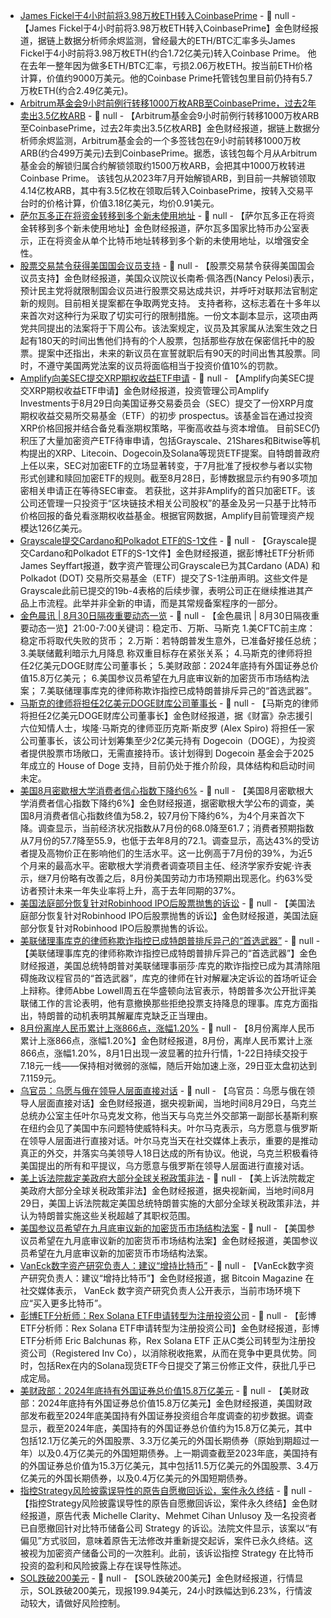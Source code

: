 - [James Fickel于4小时前将3.98万枚ETH转入CoinbasePrime](https://x.com/EmberCN/status/1961585825940172957) - 📰 null - 【James Fickel于4小时前将3.98万枚ETH转入CoinbasePrime】金色财经报道，据链上数据分析师余烬监测，曾经最大的ETH/BTC汇率多头James Fickel于4小时前将3.98万枚ETH(约合1.72亿美元)转入Coinbase Prime。 
他在去年一整年因为做多ETH/BTC汇率，亏损2.06万枚ETH。按当前ETH价格计算，价值约9000万美元。他的Coinbase Prime托管钱包里目前仍持有5.7万枚ETH(约合2.49亿美元)。
- [Arbitrum基金会9小时前例行转移1000万枚ARB至CoinbasePrime，过去2年卖出3.5亿枚ARB](https://x.com/EmberCN/status/1961593312143671701) - 📰 null - 【Arbitrum基金会9小时前例行转移1000万枚ARB至CoinbasePrime，过去2年卖出3.5亿枚ARB】金色财经报道，据链上数据分析师余烬监测，Arbitrum基金会的一个多签钱包在9小时前转移1000万枚ARB(约合499万美元)去到CoinbasePrime。据悉，该钱包每个月从Arbitrum基金会的解锁归属合约解锁领取约1500万枚ARB，会把其中1000万枚转进Coinbase Prime。 
该钱包从2023年7月开始解锁ARB，到目前一共解锁领取4.14亿枚ARB，其中有3.5亿枚在领取后转入CoinbasePrime，按转入交易平台时的价格计算，价值3.18亿美元，均价0.91美元。
- [萨尔瓦多正在将资金转移到多个新未使用地址]() - 📰 null - 【萨尔瓦多正在将资金转移到多个新未使用地址】金色财经报道，萨尔瓦多国家比特币办公室表示，正在将资金从单个比特币地址转移到多个新的未使用地址，以增强安全性。
- [股票交易禁令获得美国国会议员支持](https://cn.wsj.com/articles/%E8%82%A1%E7%A5%A8%E4%BA%A4%E6%98%93%E7%A6%81%E4%BB%A4%E7%8D%B2%E5%BE%97%E7%BE%8E%E5%9C%8B%E5%9C%8B%E6%9C%83%E8%AD%B0%E5%93%A1%E6%94%AF%E6%8C%81-121644454844) - 📰 null - 【股票交易禁令获得美国国会议员支持】金色财经报道，美国众议院议长南希·佩洛西(Nancy Pelosi)表示，预计民主党将就限制国会议员进行股票交易达成共识，并呼吁对联邦法官制定新的规则。目前相关提案都在争取两党支持。 
支持者称，这标志着在十多年以来首次对这种行为采取了切实可行的限制措施。一份文本副本显示，这项由两党共同提出的法案将于下周公布。该法案规定，议员及其家属从法案生效之日起有180天的时间出售他们持有的个人股票，包括那些存放在保密信托中的股票。提案中还指出，未来的新议员在宣誓就职后有90天的时间出售其股票。同时，不遵守美国两党法案的议员将面临相当于投资价值10%的罚款。
- [Amplify向美SEC提交XRP期权收益ETF申请](https://x.com/CryptoWendyO/status/1961541871865372895) - 📰 null - 【Amplify向美SEC提交XRP期权收益ETF申请】金色财经报道，投资管理公司Amplify Investments于8月29日向美国证券交易委员会（SEC）提交了一份XRP月度期权收益交易所交易基金（ETF）的初步 prospectus。该基金旨在通过投资XRP价格回报并结合备兑看涨期权策略，平衡高收益与资本增值。 
目前SEC仍积压了大量加密资产ETF待审申请，包括Grayscale、21Shares和Bitwise等机构提出的XRP、Litecoin、Dogecoin及Solana等现货ETF提案。自特朗普政府上任以来，SEC对加密ETF的立场显著转变，于7月批准了授权参与者以实物形式创建和赎回加密ETF的规则。截至8月28日，彭博数据显示约有90多项加密相关申请正在等待SEC审查。 
若获批，这并非Amplify的首只加密ETF。该公司还管理一只投资于“区块链技术相关公司股权”的基金及另一只基于比特币价格回报的备兑看涨期权收益基金。根据官网数据，Amplify目前管理资产规模达126亿美元。
- [Grayscale提交Cardano和Polkadot ETF的S-1文件](https://x.com/JSeyff/status/1961531149693415878) - 📰 null - 【Grayscale提交Cardano和Polkadot ETF的S-1文件】金色财经报道，据彭博社ETF分析师 James Seyffart报道，数字资产管理公司Grayscale已为其Cardano (ADA) 和 Polkadot (DOT) 交易所交易基金（ETF）提交了S-1注册声明。这些文件是Grayscale此前已提交的19b-4表格的后续步骤，表明公司正在继续推进其产品上市流程。此举并非全新的申请，而是其常规备案程序的一部分。
- [金色晨讯 | 8月30日隔夜重要动态一览]() - 📰 null - 【金色晨讯 | 8月30日隔夜重要动态一览】21:00-7:00关键词：稳定币、万斯、马斯克 
1.美CFTC前主席：稳定币将取代失败的货币； 
2.万斯：若特朗普发生意外，已准备好接任总统； 
3.美联储戴利暗示九月降息 称双重目标存在紧张关系； 
4.马斯克的律师将担任2亿美元DOGE财库公司董事长； 
5.美财政部：2024年底持有外国证券总价值15.8万亿美元； 
6.美国参议员希望在九月底审议新的加密货币市场结构法案； 
7.美联储理事库克的律师称欺诈指控已成特朗普排斥异己的“首选武器”。
- [马斯克的律师将担任2亿美元DOGE财库公司董事长](https://cointelegraph.com/news/elon-musk-s-lawyer-to-chair-200m-dogecoin-treasury-fortune-reports) - 📰 null - 【马斯克的律师将担任2亿美元DOGE财库公司董事长】金色财经报道，据《财富》杂志援引六位知情人士，埃隆·马斯克的律师亚历克斯·斯皮罗 (Alex Spiro) 将担任一家公司董事长，该公司计划筹集至少2亿美元持有 Dogecoin（DOGE），为投资者提供股票市场敞口，无需直接持币。该计划得到 Dogecoin 基金会于2025年成立的 House of Doge 支持，目前仍处于推介阶段，具体结构和启动时间未定。
- [美国8月密歇根大学消费者信心指数下降约6%](https://www.news.cn/20250830/b7249bec94bd410d80c4494cbba4a386/c.html) - 📰 null - 【美国8月密歇根大学消费者信心指数下降约6%】金色财经报道，据密歇根大学公布的调查，美国8月消费者信心指数终值为58.2，较7月份下降约6%，为4个月来首次下降。调查显示，当前经济状况指数从7月份的68.0降至61.7；消费者预期指数从7月份的57.7降至55.9，也低于去年8月的72.1。调查显示，高达43%的受访者提及高物价正在影响他们的生活水平。这一比例高于7月份的39%，为近5个月来的最高水平。密歇根大学消费者调查项目主任、经济学家乔安妮·许表示，继7月份略有改善之后，8月份美国劳动力市场预期出现恶化。约63%受访者预计未来一年失业率将上升，高于去年同期的37%。
- [美国法庭部分恢复针对Robinhood IPO后股票抛售的诉讼](https://finance.sina.com.cn/7x24/2025-08-30/doc-infnspww5642912.shtml) - 📰 null - 【美国法庭部分恢复针对Robinhood IPO后股票抛售的诉讼】金色财经报道，美国法庭部分恢复针对Robinhood IPO后股票抛售的诉讼。
- [美联储理事库克的律师称欺诈指控已成特朗普排斥异己的“首选武器”](https://finance.sina.cn/usstock/mggd/2025-08-30/detail-infnsuew2279920.d.html?vt=4&cid=79649&node_id=79649) - 📰 null - 【美联储理事库克的律师称欺诈指控已成特朗普排斥异己的“首选武器”】金色财经报道，美国总统特朗普对美联储理事丽莎·库克的欺诈指控已成为其清除阻碍施政议程官员的“首选武器”，库克的律师在针对解雇决定诉讼的首场听证会上辩称。律师Abbe Lowell周五在华盛顿向法官表示，特朗普多次公开批评美联储工作的言论表明，他有意撤换那些拒绝投票支持降息的理事。库克方面指出，特朗普的动机表明其解雇库克缺乏正当理由。
- [8月份离岸人民币累计上涨866点，涨幅1.20%]() - 📰 null - 【8月份离岸人民币累计上涨866点，涨幅1.20%】金色财经报道，8月份，离岸人民币累计上涨866点，涨幅1.20%，8月1日出现一波显著的拉升行情，1-22日持续交投于7.18元一线——保持相对微弱的涨幅，随后开始加速上涨，29日亚太盘初达到7.1159元。
- [乌官员：乌愿与俄在领导人层面直接对话](https://www.cls.cn/detail/2131145) - 📰 null - 【乌官员：乌愿与俄在领导人层面直接对话】金色财经报道，据央视新闻，当地时间8月29日，乌克兰总统办公室主任叶尔马克发文称，他当天与乌克兰外交部第一副部长基斯利察在纽约会见了美国中东问题特使威特科夫。叶尔马克表示，乌方愿意与俄罗斯在领导人层面进行直接对话。叶尔马克当天在社交媒体上表示，重要的是推动真正的外交，并落实乌美领导人18日达成的所有协议。他说，乌克兰积极看待美国提出的所有和平提议，乌方愿意与俄罗斯在领导人层面进行直接对话。
- [美上诉法院裁定美政府大部分全球关税政策非法](https://www.cls.cn/detail/2131149) - 📰 null - 【美上诉法院裁定美政府大部分全球关税政策非法】金色财经报道，据央视新闻，当地时间8月29日，美国上诉法院裁定美国总统特朗普实施的大部分全球关税政策非法，并认为特朗普实施这些关税超越了其职权范围。
- [美国参议员希望在九月底审议新的加密货币市场结构法案](https://x.com/Blockworks_/status/1961489058586104291) - 📰 null - 【美国参议员希望在九月底审议新的加密货币市场结构法案】金色财经报道，美国参议员希望在九月底审议新的加密货币市场结构法案。
- [VanEck数字资产研究负责人：建议“增持比特币”](https://x.com/BitcoinMagazine/status/1961506647253074131) - 📰 null - 【VanEck数字资产研究负责人：建议“增持比特币”】金色财经报道，据 Bitcoin Magazine 在社交媒体表示， VanEck 数字资产研究负责人公开表示，当前市场环境下应“买入更多比特币”。
- [彭博ETF分析师：Rex Solana ETF申请转型为注册投资公司](https://x.com/EricBalchunas/status/1961540328189518270) - 📰 null - 【彭博ETF分析师：Rex Solana ETF申请转型为注册投资公司】金色财经报道，彭博ETF分析师 Eric Balchunas 称，Rex Solana ETF 正从C类公司转型为注册投资公司（Registered Inv Co），以消除税收拖累，从而在竞争中更具优势。同时，包括Rex在内的Solana现货ETF今日提交了第三份修正文件，获批几乎已成定局。
- [美财政部：2024年底持有外国证券总价值15.8万亿美元](https://flash.jin10.com/detail/20250830041123564800) - 📰 null - 【美财政部：2024年底持有外国证券总价值15.8万亿美元】金色财经报道，美国财政部发布截至2024年底美国持有外国证券投资组合年度调查的初步数据。调查显示，截至2024年底，美国持有的外国证券总价值约为15.8万亿美元，其中包括12.1万亿美元的外国股票、3.3万亿美元的外国长期债券（原始到期超过一年）以及0.4万亿美元的外国短期债券。上一期调查截至2023年底，美国持有的外国证券总价值为15.3万亿美元，其中包括11.5万亿美元的外国股票、3.4万亿美元的外国长期债券，以及0.4万亿美元的外国短期债券。
- [指控Strategy风险披露误导性的原告自愿撤回诉讼，案件永久终结](https://cointelegraph.com/news/strategy-bitcoin-lawsuit-dismissed-investors-withdraw) - 📰 null - 【指控Strategy风险披露误导性的原告自愿撤回诉讼，案件永久终结】金色财经报道，原告代表 Michelle Clarity、Mehmet Cihan Unlusoy 及一名投资者已自愿撤回针对比特币储备公司 Strategy 的诉讼。法院文件显示，该案以“有偏见”方式驳回，意味着原告无法修改并重新提交起诉，案件已永久终结。这被视为加密资产储备公司的一次胜利。此前，该诉讼指控 Strategy 在比特币投资的盈利和风险披露上存在误导性陈述。
- [SOL跌破200美元]() - 📰 null - 【SOL跌破200美元】金色财经报道，行情显示，SOL跌破200美元，现报199.94美元，24小时跌幅达到6.23%，行情波动较大，请做好风险控制。
